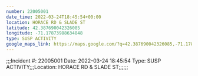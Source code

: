 ```yaml
---
number: 22005001
date_time: 2022-03-24T18:45:54+00:00
location: HORACE RD & SLADE ST
latitude: 42.387690042326085
longitude: -71.17873988634848
type: SUSP ACTIVITY
google_maps_link: https://maps.google.com/?q=42.387690042326085,-71.17873988634848
---
```


;;;Incident #: 22005001  Date: 2022-03-24 18:45:54   Type: SUSP ACTIVITY;;;Location: HORACE RD & SLADE ST;;;;;;
